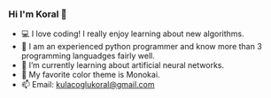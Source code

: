 ### Hi I'm Koral 👋

- 💻 I love coding! I really enjoy learning about new algorithms.
- 🐍 I am an experienced python programmer and know more than 3 programming languadges fairly well.
- 🧠 I’m currently learning about artificial neural networks.
- 🤔 My favorite color theme is Monokai.
- 📫 Email: [kulacoglukoral@gmail.com](kulacoglukoral@gmail.com)
